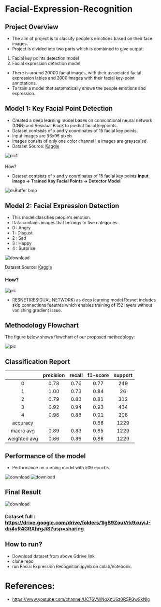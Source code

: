 # Facial-Expression-Recognition

## Project Overview
- The aim of project is to classify people's emotions based on their face images.
- Project is divided into two parts which is combined to give output:
 1. Facial key points detection model
 2. Facial expression detection model
- There is around 20000 facial images, with their associated facial expression lables and 2000 images with their facial key-point annotations.
- To train a model that automatically shows the people emotions and expression.

## Model 1: Key Facial Point Detection
- Created a deep learning model bases on convolutional neural network (CNN) and Residual Block to predict facial keypoints.
- Dataset contsists of x and y coordinates of 15 facial key points.
- Input images are 96x96 pixels.
- Images consits of only one color channel i.e images are grayscaled.
- Dataset Source: [Kaggle](http://https://www.kaggle.com/c/facial-keypoints-detection/data "Kaggle")

![pic1](https://user-images.githubusercontent.com/42632417/110663048-1f295700-81ec-11eb-87f8-9b424fb2141f.png)
#### 
How?
- Dataset contsists of x and y coordinates of 15 facial key points
**Input Image -> Trained Key Facial Points -> Detector Model**

![dsBuffer bmp](https://user-images.githubusercontent.com/42632417/110666470-5ea57280-81ef-11eb-8113-cc9a9690587d.png)

## Model 2: Facial Expression Detection
- This model classifies people's emotion.
- Data contains images that belongs to five categories:
-  0 : Angry 
-  1 : Disgust
-  2 : Sad
-  3 : Happy
-  4 : Surprise


![download](https://user-images.githubusercontent.com/42632417/110667195-0ae75900-81f0-11eb-835a-79a92334bf47.png)

Dataset Source: [Kaggle](http://https://www.kaggle.com/c/challenges-in-representation-learning-facial-expression-recognition-challenge/data "Kaggle")

### How?

![pic](https://user-images.githubusercontent.com/42632417/110667735-91039f80-81f0-11eb-9ef4-7dc7bcbdf9a7.GIF)

- RESNET(RESIDUAL NETWORK) as deep learning model
Resnet includes skip connections feautres which enables training of 152 layers without vanishing gradient issue.


## Methodology Flowchart

The figure below shows flowchart of our proposed methedology:

![pic](https://user-images.githubusercontent.com/42632417/110668836-bba22800-81f1-11eb-8469-99c64409f098.GIF)



## Classification Report
|	| precision |    recall | f1-score  | support |
|:--:	| :---:     |   :---:   | :---:	    | :---:   |
|   0   |   0.78    |    0.76   |   0.77    |   249   | 
|   1   |   1.00    |    0.73   |   0.84    |    26   |
|   2   |   0.79    |    0.83   |   0.81    |   312   |
|   3   |   0.92    |    0.94   |   0.93    |   434   |
|   4   |   0.96    |    0.88   |   0.91    |   208   | 
| accuracy|         |           |   0.86    |  1229   | 
|macro avg| 0.89    |  0.83     | 0.85      | 1229    |
|weighted avg|0.86   |   0.86   |   0.86    | 1229    |

## Performance of the model
- Performance on running model with 500 epochs.

![download](https://user-images.githubusercontent.com/42632417/110739242-c93dc900-8256-11eb-9218-2de1909aaa25.png) ![download](https://user-images.githubusercontent.com/42632417/110739261-d1960400-8256-11eb-8744-32c6e4862207.png)

## Final Result

![download](https://user-images.githubusercontent.com/42632417/110671267-5439a780-81f4-11eb-9725-3e42d60e094d.png)

### Dataset full : https://drive.google.com/drive/folders/1lgB9ZouVrk9xuyiJ-dp4yR4GRXhrgJiS?usp=sharing

## How to run?
- Download dataset from above Gdrive link
- clone repo
- run Facial Expression Recognition.ipynb on colab/notebook.

# References:
- https://www.youtube.com/channel/UC76VWNgXnU6z0RSPGwSkNIg
